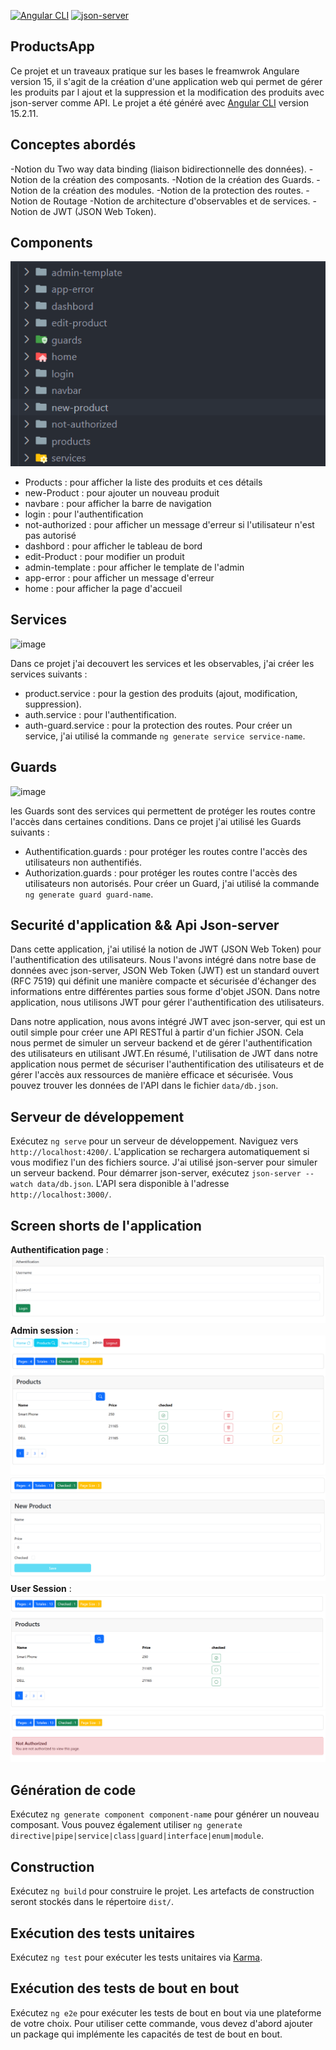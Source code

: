 [![Angular CLI](https://img.shields.io/badge/Angular%20CLI-15.2.11-red)](https://github.com/angular/angular-cli)
[![json-server](https://img.shields.io/badge/json--server-0.16.3-blue)](https://github.com/typicode/json-server) 
## ProductsApp
Ce projet et un traveaux pratique sur les bases le freamwrok Angulare version 15, il s'agit de la création d'une application web qui permet de gérer les produits par l ajout et la suppression et la modification des produits avec json-server comme API.
Le projet a été généré avec [Angular CLI](https://github.com/angular/angular-cli) version 15.2.11.

## Conceptes abordés
-Notion du  Two way data binding (liaison bidirectionnelle des données).
-Notion de la création des composants.
-Notion de la création des Guards.
-Notion de la création des modules.
-Notion de la protection des routes.
-Notion de Routage
-Notion de architecture d'observables et de services.
-Notion de JWT (JSON Web Token).

## Components
![img.png](img.png)
- Products : pour afficher la liste des produits et ces détails
- new-Product : pour ajouter un nouveau produit
- navbare : pour afficher la barre de navigation
- login : pour l'authentification
- not-authorized : pour afficher un message d'erreur si l'utilisateur n'est pas autorisé
- dashbord : pour afficher le tableau de bord
- edit-Product : pour modifier un produit
- admin-template : pour afficher le template de l'admin
- app-error : pour afficher un message d'erreur
- home : pour afficher la page d'accueil

## Services
![image](https://github.com/YassinMk/divInto-Angular/assets/122708120/5d0edee2-77d9-44de-a47b-4a46ad2f9869)

Dans ce projet j'ai decouvert les services et les observables, j'ai créer  les services  suivants :
- product.service : pour la gestion des produits (ajout, modification, suppression). 
- auth.service : pour l'authentification.
- auth-guard.service : pour la protection des routes.
Pour créer un service, j'ai utilisé la commande `ng generate service service-name`.

## Guards
![image](https://github.com/YassinMk/divInto-Angular/assets/122708120/593e72de-efdb-434d-9cdc-7483f09679f6)

les Guards sont des services qui permettent de protéger les routes contre l'accès dans certaines conditions. Dans ce projet j'ai utilisé les Guards suivants :
- Authentification.guards : pour protéger les routes contre l'accès des utilisateurs non authentifiés.
- Authorization.guards : pour protéger les routes contre l'accès des utilisateurs non autorisés.
Pour créer un Guard, j'ai utilisé la commande `ng generate guard guard-name`.

## Securité d'application && Api Json-server

Dans cette application, j'ai utilisé la notion de JWT (JSON Web Token) pour l'authentification des utilisateurs. 
Nous l'avons intégré dans notre base de données avec json-server, JSON Web Token (JWT) est un standard ouvert (RFC 7519) qui définit une manière compacte et sécurisée d'échanger des informations entre différentes parties sous forme d'objet JSON. Dans notre application, nous utilisons JWT pour gérer l'authentification des utilisateurs.

Dans notre application, nous avons intégré JWT avec json-server, qui est un outil simple pour créer une API RESTful à partir d'un fichier JSON. Cela nous permet de simuler un serveur backend et de gérer l'authentification des utilisateurs en utilisant JWT.En résumé, l'utilisation de JWT dans notre application nous permet de sécuriser l'authentification des utilisateurs et de gérer l'accès aux ressources de manière efficace et sécurisée.
Vous pouvez trouver les données de l'API dans le fichier `data/db.json`.



## Serveur de développement

Exécutez `ng serve` pour un serveur de développement. Naviguez vers `http://localhost:4200/`. L'application se rechargera automatiquement si vous modifiez l'un des fichiers source.
J'ai utilisé json-server pour simuler un serveur backend. Pour démarrer json-server, exécutez `json-server --watch data/db.json`. L'API sera disponible à l'adresse `http://localhost:3000/`.

## Screen shorts de l'application
**Authentification page** : 
    ![img_2.png](img_2.png)
**Admin session** : 
    ![img_3.png](img_3.png)
    ![img_4.png](img_4.png)
**User Session** : 
    ![img_5.png](img_5.png)
    ![img_6.png](img_6.png)

## Génération de code

Exécutez `ng generate component component-name` pour générer un nouveau composant. Vous pouvez également utiliser `ng generate directive|pipe|service|class|guard|interface|enum|module`.

## Construction

Exécutez `ng build` pour construire le projet. Les artefacts de construction seront stockés dans le répertoire `dist/`.

## Exécution des tests unitaires

Exécutez `ng test` pour exécuter les tests unitaires via [Karma](https://karma-runner.github.io).

## Exécution des tests de bout en bout

Exécutez `ng e2e` pour exécuter les tests de bout en bout via une plateforme de votre choix. Pour utiliser cette commande, vous devez d'abord ajouter un package qui implémente les capacités de test de bout en bout.

